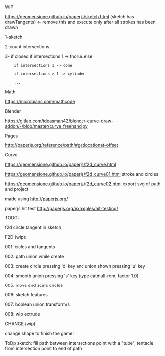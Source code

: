 WIP

https://geomensione.github.io/paperjs/sketch.html (sketch has drawTangents) <- remove this and execute only after all strokes has been drawn

1-sketch

2-count intersections

3- if closed
        if intersections 1 -> thorus
    else
    
        if intersections 1 -> cone

        if intersections > 1 -> cylinder
    
        ...

Math

https://microbians.com/mathcode

Blender

https://gitlab.com/ideasman42/blender-curve-draw-addon/-/blob/master/curve_freehand.py

Pages

http://paperjs.org/reference/path/#getlocationat-offset

Curve

https://geomensione.github.io/paperjs/f2d_curve.html

https://geomensione.github.io/paperjs/f2d_curve01.html stroke and circles

https://geomensione.github.io/paperjs/f2d_curve02.html export svg of path and project

made using http://paperjs.org/

paperjs hit test http://paperjs.org/examples/hit-testing/

TODO:

f2d circle tangent in sketch

F2D (wip):

001: cicles and tangents

002: path union while create

003: create circle pressing 'd' key and union shown pressing 'u' key

004: smooth union pressing 's' key (type catmull-rom, factor 1.0)

005: move and scale circles

006: sketch features

007: boolean union transform/s

008: wip extrude


CHANGE (wip):

change shape to finish the game!

ToDp sketch: fill path between intersections point with a "tube", tentacle from intersection point to end of path
